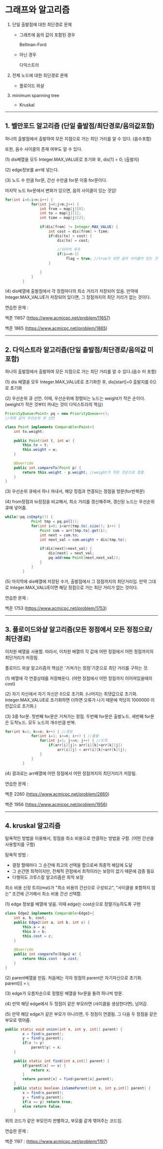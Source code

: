 # 그래프와 알고리즘

1. 단일 출발점에 대한 최단경로 문제

   - 그래프에 음의 값이 포함된 경우

     Bellman-Ford

   - 아닌 경우

     다익스트라

2. 전체 노드에 대한 최단경로 문제

   - 플로이드 와샬

3. minimum spanning tree

   - Kruskal

------

## 1. 벨만포드 알고리즘 (단일 출발점/최단경로/음의값포함)

하나의 출발점에서 출발하여 모든 지점으로 가는 최단 거리를 알 수 있다. (음수포함)

또한, 음수 사이클의 존재 여부도 알 수 있다.

(1) dis배열을 모두 Integer.MAX_VALUE로 초기화 후, dis[1] = 0; (출발지)

(2) edge정보를 arr에 넣는다.

(3) 노드 수 만큼 for문, 간선 수만큼 for문 이중 for문이다.

마지막 노드  for문에서 변화가 있으면, 음의 사이클이 있는 것임! 

```java
for(int i=0;i<n;i++) {
			for(int j=0;j<m;j++) {
				int from = map[j][0];
				int to = map[j][1];
				int time = map[j][2];
				
				if(dis[from] != Integer.MAX_VALUE) {
					int cost = dis[from] + time;
					if(dis[to] > cost) {
						dis[to] = cost;
						
						//마지막 루프 
						if(i==n-1)
							flag = true; //true가 되면 음의 사이클이 있는 것임.
					}
					
				}
			}
		}
```

(4) dis배열에 출발점에서 각 정점마다의 최소 거리가 저장되어 있음. 만약에 Integer.MAX_VALUE가 저장되어 있다면, 그 정점까지의 최단 거리가 없는 것이다.

연습한 문제 : 

백준 11657 (https://www.acmicpc.net/problem/11657)

백준 1865 (https://www.acmicpc.net/problem/1865)

------

## 2. 다익스트라 알고리즘(단일 출발점/최단경로/음의값 미포함)

하나의 출발점에서 출발하여 모든 지점으로 가는 최단 거리를 알 수 있다.(음수 미 포함)

(1) dis 배열을 모두 Integer.MAX_VALUE로 초기화한 후, dis[start]=0 출발지를 0으로 초기화

(2) 우선순위 큐 선언.  이때, 우선순위에 정렬되는 노드는 weight가 작은 순이다. (weight가 작은 것부터 꺼내는 것이 다익스트라의 핵심)

```java
PriorityQueue<Point> pq = new PriorityQueue<>();
//위와 같이 우선순위 큐 선언

class Point implements Comparable<Point>{
	int to,weight;
	
	public Point(int t, int w) {
		this.to = t;
		this.weight = w;
	}
	
	@Override
	public int compareTo(Point p) {
		return this.weight - p.weight; //weight가 작은 것순으로 정렬.
	}
}
```

(3) 우선순위 큐에서 하나 꺼내서, 해당 정점과 연결되는 정점을 방문(for반복문)

(4) from정점과 to정점을 비교해서, 최소 거리를 갱신해주며, 갱신된 노드는 우선순위 큐에 넣어줌.

```java
while(!pq.isEmpty()) {
			Point tmp = pq.poll();
			for(int i=0; i<arr[tmp.to].size(); i++) {
				Point com = arr[tmp.to].get(i);
				int next = com.to;
				int next_val = com.weight + dis[tmp.to];
				
				if(dis[next]>next_val) {
					dis[next] = next_val;
					pq.add(new Point(next,next_val));
				}
			}		
		}
```

(5) 마지막에 dis배열에 저장된 수가, 출발점에서 그 정점까지의 최단거리임. 만약 그대로 Integer.MAX_VALUE이면 해당 정점으로 가는 최단 거리가 없는 것이다.

연습한 문제 :

백준 1753 (https://www.acmicpc.net/problem/1753)

------

## 3. 플로이드와샬 알고리즘(모든 정점에서 모든 정점으로/최단경로)

이차원 배열을 사용함. 따라서, 이차원 배열의 각 값에 어떤 정점에서 어떤 정점까지의 최단거리가 저장됨.

플로이드 와샬 알고리즘의 핵심은 '거쳐가는 정점'기준으로 최단 거리를 구하는 것.

(1) 배열에 각 연결상태를 저장해둔다. (어떤 정점에서 어떤 정점까지 이어져있을때의 cost)

(2) 자기 자신에서 자기 자신은 0으로 초기화. (나머지는 최댓값으로 초기화. Integer.MAX_VALUE로 초기화하면 더하면 오류가 나기 때문에 적당히 1000000 이런값으로 초기화.)

(3) 3중 for문. 첫번째 for문은 거쳐가는 정점. 두번째 for문은 출발노드. 세번째 for문은 도착노드. 모두 노드의 개수만큼 반복.

```java
for(int k=1; k<=n; k++) { //경유
			for(int i=1; i<=n; i++) { //출발
				for(int j=1; j<=n; j++) { //도착
					if(arr[i][j]> arr[i][k]+arr[k][j])
						arr[i][j] = arr[i][k]+arr[k][j];
				}
			}
		}
```

(4) 결과로는 arr배열에 어떤 정점에서 어떤 정점까지의 최단거리가 저장됨.

연습한 문제 :

백준 2260 (https://www.acmicpc.net/problem/2660)

백준 1956 (https://www.acmicpc.net/problem/1956)

------

## 4. kruskal 알고리즘 

탐욕적인 방법을 이용해서, 정점을 최소 비용으로 연결하는 방법을 구함. (어떤 간선을 사용할지를 구함)

탐욕적 방법 : 

- 결정 할때마다 그 순간에 최고의 선택을 함으로써 최종적 해답에 도달
- 그 순간엔 최적이지만, 전체적 관점에서 최적이라는 보장이 없기 때문에 검증 필요
- 다행히도 크루스칼 알고리즘은 최적 보장

최소 비용 신장 트리(mst)가 "최소 비용의 간선으로 구성되고", "사이클을 포함하지 않는" 조건에 근거해서 최소 비용 간선 선택함.

(1) edge 정보를 배열에 넣음. 이때 edge는 cost순으로 정렬가능하도록 구현

```java
class Edge2 implements Comparable<Edge2>{
	int a, b, cost;
	public Edge2(int a, int b, int c) {
		this.a = a;
		this.b = b;
		this.cost = c;
	}
	
	@Override
	public int compareTo(Edge2 e) {
		return this.cost - e.cost;
	}
}
```

(2) parent배열을 만듬. 처음에는 각자 정점의 parent은 자기자신으로 초기화. parent[i] = i;

(3) edge가 오름차순으로 정렬된 배열을 for문을 돌려 하나씩 방문.

(4) 만약 해당 edge에서 두 정점이 같은 부모라면 (사이클을 생성한다면), 넘어감.

(5) 만약 해당 edge가 같은 부모가 아니라면, 두 정점이 연결됨. 그 다음 두 정점을 같은 부모로 엮어줌.

```java
public static void union(int x, int y, int[] parent) {
        x = find(x,parent);
        y = find(y,parent);
        if(x != y)
            parent[y] = x;
    }
	
    public static int find(int x,int[] parent) {
        if(parent[x] == x) {
            return x;
        }
        return parent[x] = find(parent[x],parent);
    }
    public static boolean isSameParent(int x, int y,int[] parent) {
        x = find(x,parent);
        y = find(y,parent);
        if(x == y) return true;
        else return false;
    }
```

위의 코드가 같은 부모인지 판별하고, 부모를 같게 엮어주는 코드임.

연습한 문제 :

백준 1197 : (https://www.acmicpc.net/problem/1197)
